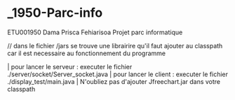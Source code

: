 # _1950-Parc-info
ETU001950
Dama Prisca Fehiarisoa
Projet parc informatique 

// dans le fichier /jars se trouve une librairire qu'il faut ajouter au classpath car il est necessaire au fonctionnement du programme

 | pour lancer le serveur : executer le fichier ./server/socket/Server_socket.java
 | pour lancer le client : executer le fichier ./display_test/main.java
 |  N'oubliez pas d'ajouter Jfreechart.jar dans votre classpath
